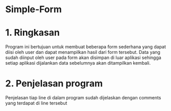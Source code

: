 # Simple-Form
# 1. Ringkasan
Program ini bertujuan untuk membuat beberapa form sederhana yang dapat diisi oleh user dan dapat menampilkan hasil dari form tersebut. Data yang sudah diinput oleh user pada form akan disimpan di luar aplikasi sehingga setiap aplikasi dijalankan data sebelumnya akan ditampilkan kembali.

# 2. Penjelasan program
Penjelasan tiap line di dalam program sudah dijelaskan dengan comments yang terdapat di line tersebut
